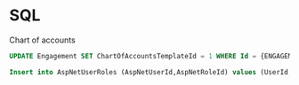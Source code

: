 # SQL

Chart of accounts

```sql
UPDATE Engagement SET ChartOfAccountsTemplateId = 1 WHERE Id = {ENGAGEMENTID}
```

```sql
Insert into AspNetUserRoles (AspNetUserId,AspNetRoleId) values (UserId,3),(UserId,8),(UserId,13)
```